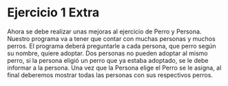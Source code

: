 <h1>Ejercicio 1 Extra </h1>
Ahora se debe realizar unas mejoras al ejercicio de Perro y Persona. Nuestro programa va a
tener que contar con muchas personas y muchos perros. El programa deberá preguntarle a
cada persona, que perro según su nombre, quiere adoptar. Dos personas no pueden adoptar
al mismo perro, si la persona eligió un perro que ya estaba adoptado, se le debe informar a la
persona.
Una vez que la Persona elige el Perro se le asigna, al final deberemos mostrar todas las
personas con sus respectivos perros.


